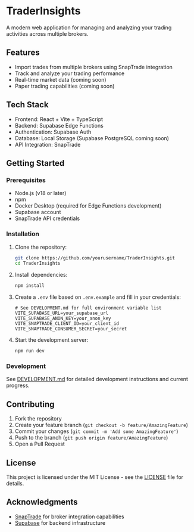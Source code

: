# TraderInsights

A modern web application for managing and analyzing your trading activities across multiple brokers.

## Features

- Import trades from multiple brokers using SnapTrade integration
- Track and analyze your trading performance
- Real-time market data (coming soon)
- Paper trading capabilities (coming soon)

## Tech Stack

- Frontend: React + Vite + TypeScript
- Backend: Supabase Edge Functions
- Authentication: Supabase Auth
- Database: Local Storage (Supabase PostgreSQL coming soon)
- API Integration: SnapTrade

## Getting Started

### Prerequisites

- Node.js (v18 or later)
- npm
- Docker Desktop (required for Edge Functions development)
- Supabase account
- SnapTrade API credentials

### Installation

1. Clone the repository:
   ```bash
   git clone https://github.com/yourusername/TraderInsights.git
   cd TraderInsights
   ```

2. Install dependencies:
   ```bash
   npm install
   ```

3. Create a `.env` file based on `.env.example` and fill in your credentials:
   ```env
   # See DEVELOPMENT.md for full environment variable list
   VITE_SUPABASE_URL=your_supabase_url
   VITE_SUPABASE_ANON_KEY=your_anon_key
   VITE_SNAPTRADE_CLIENT_ID=your_client_id
   VITE_SNAPTRADE_CONSUMER_SECRET=your_secret
   ```

4. Start the development server:
   ```bash
   npm run dev
   ```

### Development

See [DEVELOPMENT.md](DEVELOPMENT.md) for detailed development instructions and current progress.

## Contributing

1. Fork the repository
2. Create your feature branch (`git checkout -b feature/AmazingFeature`)
3. Commit your changes (`git commit -m 'Add some AmazingFeature'`)
4. Push to the branch (`git push origin feature/AmazingFeature`)
5. Open a Pull Request

## License

This project is licensed under the MIT License - see the [LICENSE](LICENSE) file for details.

## Acknowledgments

- [SnapTrade](https://snaptrade.com/) for broker integration capabilities
- [Supabase](https://supabase.com/) for backend infrastructure 